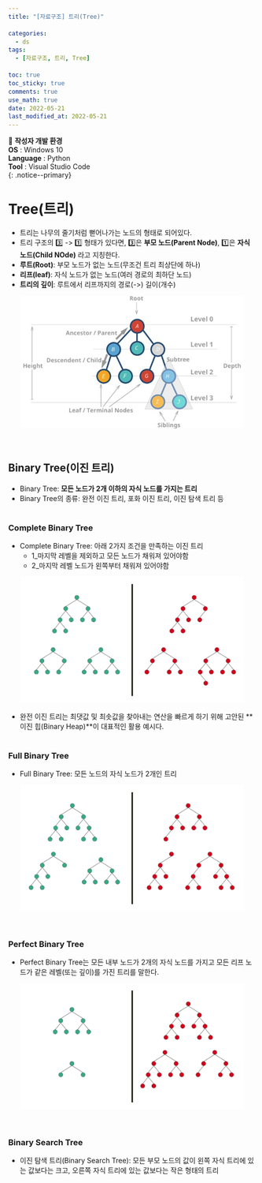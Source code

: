 ```yaml
---
title: "[자료구조] 트리(Tree)"

categories:
  - ds
tags:
  - [자료구조, 트리, Tree]

toc: true
toc_sticky: true
comments: true
use_math: true
date: 2022-05-21
last_modified_at: 2022-05-21
---
```


📌 **작성자 개발 환경** <br>
**OS** : Windows 10 <br>
**Language** : Python<br>
**Tool** : Visual Studio Code<br>
{: .notice--primary}

# Tree(트리)

- 트리는 나무의 줄기처럼 뻗어나가는 노드의 형태로 되어있다.
- 트리 구조의 3️⃣ -> 1️⃣ 형태가 있다면, 3️⃣은 **부모 노드(Parent Node)**, 1️⃣은 **자식 노드(Child NOde)** 라고 지칭한다.
- **루트(Root)**: 부모 노드가 없는 노드(무조건 트리 최상단에 하나)
- **리프(leaf)**: 자식 노드가 없는 노드(여러 경로의 최하단 노드)
- **트리의 깊이**: 루트에서 리프까지의 경로(->) 길이(개수)

<p align="center"><img src="/assets/images/treeparts.jpg" width="90%" height="auto"></p>
<br>

## Binary Tree(이진 트리)

- Binary Tree: **모든 노드가 2개 이하의 자식 노드를 가지는 트리**
- Binary Tree의 종류: 완전 이진 트리, 포화 이진 트리, 이진 탐색 트리 등
<br><br>

### Complete Binary Tree

- Complete Binary Tree: 아래 2가지 조건을 만족하는 이진 트리
    - 1_마지막 레벨을 제외하고 모든 노드가 채워져 있어야함
    - 2_마지막 레벨 노드가 왼쪽부터 채워져 있어야함

<p align="center"><img src="/assets/images/CompleteBinaryTree.png" width="90%" height="auto"></p>

- 완전 이진 트리는 최댓값 및 최솟값을 찾아내는 연산을 빠르게 하기 위해 고안된 **이진 힙(Binary Heap)**이 대표적인 활용 예시다.
<br><br>

### Full Binary Tree

- Full Binary Tree: 모든 노드의 자식 노드가 2개인 트리

<p align="center"><img src="/assets/images/FullBinaryTree.png" width="90%" height="auto"></p>
<br>

### Perfect Binary Tree

- Perfect Binary Tree는 모든 내부 노드가 2개의 자식 노드를 가지고 모든 리프 노드가 같은 레벨(또는 깊이)를 가진 트리를 말한다.

<p align="center"><img src="/assets/images/PerfectBinaryTree.png" width="90%" height="auto"></p>
<br>

### Binary Search Tree

- 이진 탐색 트리(Binary Search Tree): 모든 부모 노드의 값이 왼쪽 자식 트리에 있는 값보다는 크고, 오른쪽 자식 트리에 있는 값보다는 작은 형태의 트리

